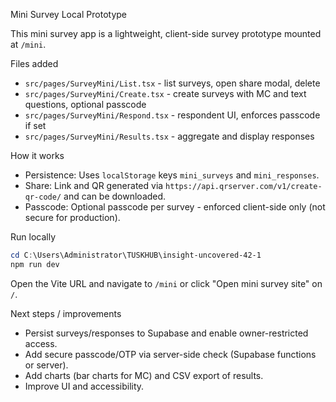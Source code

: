 Mini Survey Local Prototype

This mini survey app is a lightweight, client-side survey prototype mounted at `/mini`.

Files added
- `src/pages/SurveyMini/List.tsx` - list surveys, open share modal, delete
- `src/pages/SurveyMini/Create.tsx` - create surveys with MC and text questions, optional passcode
- `src/pages/SurveyMini/Respond.tsx` - respondent UI, enforces passcode if set
- `src/pages/SurveyMini/Results.tsx` - aggregate and display responses

How it works
- Persistence: Uses `localStorage` keys `mini_surveys` and `mini_responses`.
- Share: Link and QR generated via `https://api.qrserver.com/v1/create-qr-code/` and can be downloaded.
- Passcode: Optional passcode per survey - enforced client-side only (not secure for production).

Run locally
```powershell
cd C:\Users\Administrator\TUSKHUB\insight-uncovered-42-1
npm run dev
```
Open the Vite URL and navigate to `/mini` or click "Open mini survey site" on `/`.

Next steps / improvements
- Persist surveys/responses to Supabase and enable owner-restricted access.
- Add secure passcode/OTP via server-side check (Supabase functions or server).
- Add charts (bar charts for MC) and CSV export of results.
- Improve UI and accessibility.

